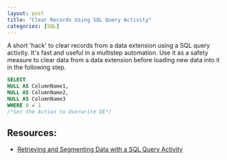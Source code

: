 ```yaml
---
layout: post
title: "Clear Records Using SQL Query Activity"
categories: [SQL]
---
```


A short 'hack' to clear records from a data extension using a SQL query activity. It's fast and useful in a multistep automation. Use it as a safety measure to clear data from a data extension before loading new data into it in the following step.

```sql
SELECT
NULL AS ColumnName1,
NULL AS ColumnName2,
NULL AS ColumnName3
WHERE 0 = 1
/*Set the Action to Overwrite DE*/
```

## Resources:

*   [Retrieving and Segmenting Data with a SQL Query Activity](https://help.salesforce.com/s/articleView?id=sf.mc_as_using_the_query_activity.htm&type=5)